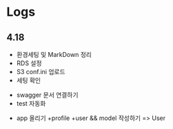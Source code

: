 # Logs
## 4.18
+ 환경세팅 및 MarkDown 정리
+ RDS 설정
+ S3 conf.ini 업로드
+ 세팅 확인
- swagger 문서 연결하기
- test 자동화
+ app 올리기 +profile +user && model 작성하기 => User
